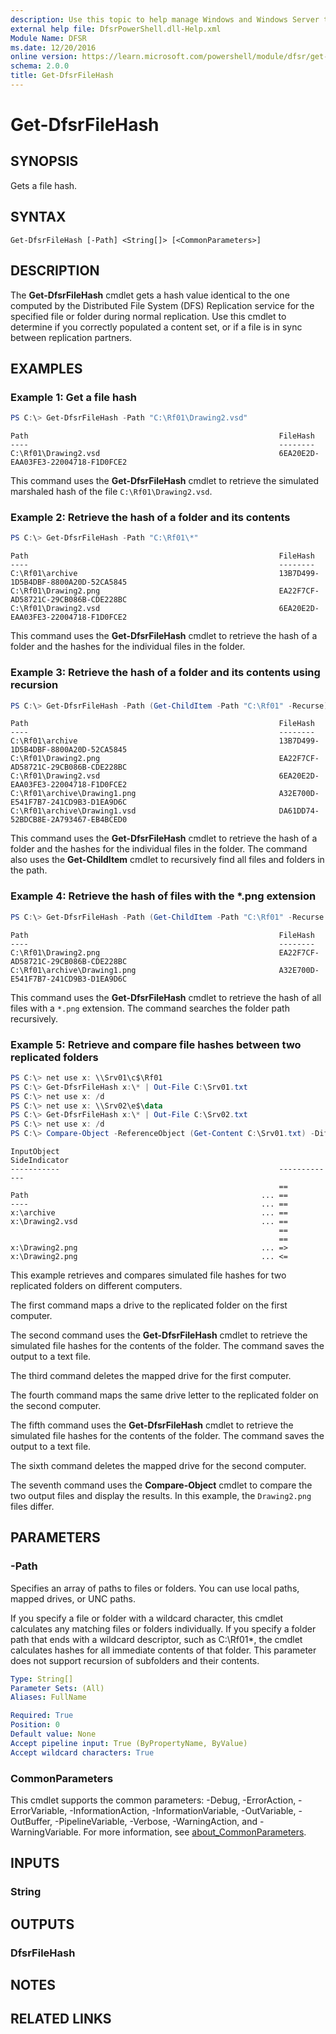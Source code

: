 ```yaml
---
description: Use this topic to help manage Windows and Windows Server technologies with Windows PowerShell.
external help file: DfsrPowerShell.dll-Help.xml
Module Name: DFSR
ms.date: 12/20/2016
online version: https://learn.microsoft.com/powershell/module/dfsr/get-dfsrfilehash?view=windowsserver2025-ps&wt.mc_id=ps-gethelp
schema: 2.0.0
title: Get-DfsrFileHash
---
```


# Get-DfsrFileHash

## SYNOPSIS
Gets a file hash.

## SYNTAX

```
Get-DfsrFileHash [-Path] <String[]> [<CommonParameters>]
```

## DESCRIPTION
The **Get-DfsrFileHash** cmdlet gets a hash value identical to the one computed by the Distributed File System (DFS) Replication service for the specified file or folder during normal replication.
Use this cmdlet to determine if you correctly populated a content set, or if a file is in sync between replication partners.

## EXAMPLES

### Example 1: Get a file hash
```powershell
PS C:\> Get-DfsrFileHash -Path "C:\Rf01\Drawing2.vsd"
```
```output
Path                                                        FileHash
----                                                        --------
C:\Rf01\Drawing2.vsd                                        6EA20E2D-EAA03FE3-22004718-F1D0FCE2
```

This command uses the **Get-DfsrFileHash** cmdlet to retrieve the simulated marshaled hash of the file `C:\Rf01\Drawing2.vsd`.

### Example 2: Retrieve the hash of a folder and its contents
```powershell
PS C:\> Get-DfsrFileHash -Path "C:\Rf01\*"
```
```output
Path                                                        FileHash
----                                                        --------
C:\Rf01\archive                                             13B7D499-1D5B4DBF-8800A20D-52CA5845
C:\Rf01\Drawing2.png                                        EA22F7CF-AD58721C-29CB086B-CDE228BC
C:\Rf01\Drawing2.vsd                                        6EA20E2D-EAA03FE3-22004718-F1D0FCE2
```

This command uses the **Get-DfsrFileHash** cmdlet to retrieve the hash of a folder and the hashes for the individual files in the folder.

### Example 3: Retrieve the hash of a folder and its contents using recursion
```powershell
PS C:\> Get-DfsrFileHash -Path (Get-ChildItem -Path "C:\Rf01" -Recurse).fullname
```
```output
Path                                                        FileHash
----                                                        --------
C:\Rf01\archive                                             13B7D499-1D5B4DBF-8800A20D-52CA5845
C:\Rf01\Drawing2.png                                        EA22F7CF-AD58721C-29CB086B-CDE228BC
C:\Rf01\Drawing2.vsd                                        6EA20E2D-EAA03FE3-22004718-F1D0FCE2
C:\Rf01\archive\Drawing1.png                                A32E700D-E541F7B7-241CD9B3-D1EA9D6C
C:\Rf01\archive\Drawing1.vsd                                DA61DD74-52BDCB8E-2A793467-EB4BCED0
```

This command uses the **Get-DfsrFileHash** cmdlet to retrieve the hash of a folder and the hashes for the individual files in the folder.
The command also uses the **Get-ChildItem** cmdlet to recursively find all files and folders in the path.

### Example 4: Retrieve the hash of files with the *.png extension
```powershell
PS C:\> Get-DfsrFileHash -Path (Get-ChildItem -Path "C:\Rf01" -Recurse -Filter *.png ).fullname
```
```output
Path                                                        FileHash
----                                                        --------
C:\Rf01\Drawing2.png                                        EA22F7CF-AD58721C-29CB086B-CDE228BC
C:\Rf01\archive\Drawing1.png                                A32E700D-E541F7B7-241CD9B3-D1EA9D6C
```

This command uses the **Get-DfsrFileHash** cmdlet to retrieve the hash of all files with a `*.png` extension.
The command searches the folder path recursively.

### Example 5: Retrieve and compare file hashes between two replicated folders
```powershell
PS C:\> net use x: \\Srv01\c$\Rf01
PS C:\> Get-DfsrFileHash x:\* | Out-File C:\Srv01.txt
PS C:\> net use x: /d
PS C:\> net use x: \\Srv02\e$\data
PS C:\> Get-DfsrFileHash x:\* | Out-File C:\Srv02.txt
PS C:\> net use x: /d
PS C:\> Compare-Object -ReferenceObject (Get-Content C:\Srv01.txt) -DifferenceObject (Get-Content C:\Srv02.txt) -IncludeEqual
```
```output
InputObject                                                 SideIndicator
-----------                                                 -------------
                                                            ==
Path                                                    ... ==
----                                                    ... ==
x:\archive                                              ... ==
x:\Drawing2.vsd                                         ... ==
                                                            ==
                                                            ==
x:\Drawing2.png                                         ... =>
x:\Drawing2.png                                         ... <=
```

This example retrieves and compares simulated file hashes for two replicated folders on different computers.

The first command maps a drive to the replicated folder on the first computer.

The second command uses the **Get-DfsrFileHash** cmdlet to retrieve the simulated file hashes for the contents of the folder.
The command saves the output to a text file.

The third command deletes the mapped drive for the first computer.

The fourth command maps the same drive letter to the replicated folder on the second computer.

The fifth command uses the **Get-DfsrFileHash** cmdlet to retrieve the simulated file hashes for the contents of the folder.
The command saves the output to a text file.

The sixth command deletes the mapped drive for the second computer.

The seventh command uses the **Compare-Object** cmdlet to compare the two output files and display the results.
In this example, the `Drawing2.png` files differ.

## PARAMETERS

### -Path
Specifies an array of paths to files or folders.
You can use local paths, mapped drives, or UNC paths.

If you specify a file or folder with a wildcard character, this cmdlet calculates any matching files or folders individually.
If you specify a folder path that ends with a wildcard descriptor, such as C:\Rf01\*, the cmdlet calculates hashes for all immediate contents of that folder.
This parameter does not support recursion of subfolders and their contents.

```yaml
Type: String[]
Parameter Sets: (All)
Aliases: FullName

Required: True
Position: 0
Default value: None
Accept pipeline input: True (ByPropertyName, ByValue)
Accept wildcard characters: True
```

### CommonParameters
This cmdlet supports the common parameters: -Debug, -ErrorAction, -ErrorVariable, -InformationAction, -InformationVariable, -OutVariable, -OutBuffer, -PipelineVariable, -Verbose, -WarningAction, and -WarningVariable. For more information, see [about_CommonParameters](https://go.microsoft.com/fwlink/?LinkID=113216).

## INPUTS

### String

## OUTPUTS

### DfsrFileHash

## NOTES

## RELATED LINKS

